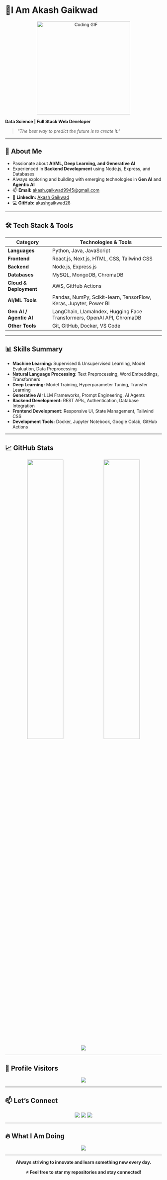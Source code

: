 # 👋I Am Akash Gaikwad

<p align="center">
  <img src="https://media.giphy.com/media/qgQUggAC3Pfv687qPC/giphy.gif" width="300" alt="Coding GIF" />
</p>

**Data Science | Full Stack Web Developer**

> _"The best way to predict the future is to create it."_

---

## 💼 About Me

- Passionate about **AI/ML, Deep Learning, and Generative AI**
- Experienced in **Backend Development** using Node.js, Express, and Databases
- Always exploring and building with emerging technologies in **Gen AI** and **Agentic AI**
- 📫 **Email:** akash.gaikwad9945@gmail.com  
- 🔗 **LinkedIn:** [Akash Gaikwad](https://www.linkedin.com/in/akash-santosh-gaikwad)  
- 💻 **GitHub:** [akashgaikwad28](https://github.com/akashgaikwad28)

---

## 🛠️ Tech Stack & Tools

| **Category**            | **Technologies & Tools**                                          |
|------------------------|-------------------------------------------------------------------|
| **Languages**          | Python, Java, JavaScript                                         |
| **Frontend**           | React.js, Next.js, HTML, CSS, Tailwind CSS                       |
| **Backend**            | Node.js, Express.js                                              |
| **Databases**          | MySQL, MongoDB, ChromaDB                                         |
| **Cloud & Deployment** | AWS, GitHub Actions                                              |
| **AI/ML Tools**        | Pandas, NumPy, Scikit-learn, TensorFlow, Keras, Jupyter, Power BI |
| **Gen AI / Agentic AI**| LangChain, LlamaIndex, Hugging Face Transformers, OpenAI API, ChromaDB |
| **Other Tools**        | Git, GitHub, Docker, VS Code                                     |

---

## 📊 Skills Summary

- **Machine Learning:** Supervised & Unsupervised Learning, Model Evaluation, Data Preprocessing  
- **Natural Language Processing:** Text Preprocessing, Word Embeddings, Transformers  
- **Deep Learning:** Model Training, Hyperparameter Tuning, Transfer Learning  
- **Generative AI:** LLM Frameworks, Prompt Engineering, AI Agents  
- **Backend Development:** REST APIs, Authentication, Database Integration  
- **Frontend Development:** Responsive UI, State Management, Tailwind CSS  
- **Development Tools:** Docker, Jupyter Notebook, Google Colab, GitHub Actions  

---

## 📈 GitHub Stats

<p align="center">
  <img src="https://github-readme-stats.vercel.app/api?username=akashgaikwad28&show_icons=true&theme=radical" width="48%" />
  <img src="https://github-readme-stats.vercel.app/api/top-langs/?username=akashgaikwad28&layout=compact&theme=radical" width="48%" />
</p>

<p align="center">
  <img src="https://github-profile-trophy.vercel.app/?username=akashgaikwad28&theme=onestar&row=1&column=7" />
</p>

---

## 👀 Profile Visitors

<p align="center">
  <img src="https://komarev.com/ghpvc/?username=akashgaikwad28&color=brightgreen&style=flat-square&label=Profile+Visitors" />
</p>

---

## 📫 Let’s Connect

<p align="center">
  <a href="mailto:akash.gaikwad9945@gmail.com"><img src="https://img.shields.io/badge/Gmail-D14836?style=for-the-badge&logo=gmail&logoColor=white" /></a>
  <a href="https://www.linkedin.com/in/akash-santosh-gaikwad"><img src="https://img.shields.io/badge/LinkedIn-0077B5?style=for-the-badge&logo=linkedin&logoColor=white" /></a>
  <a href="https://github.com/akashgaikwad28"><img src="https://img.shields.io/badge/GitHub-100000?style=for-the-badge&logo=github&logoColor=white" /></a>
</p>

---

## 🔥 What I Am Doing

<p align="center">
  <img src="https://readme-typing-svg.herokuapp.com?font=Fira+Code&pause=1000&color=F75C7E&width=600&center=true&lines=Data+Science;Web+Development;Exploring+Generative+AI+and+Agentic+AI+Frameworks" />
</p>

---

<p align="center"><b>Always striving to innovate and learn something new every day.</b></p>

<p align="center"><b>⭐ Feel free to star my repositories and stay connected!</b></p>

